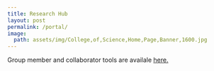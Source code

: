 ```yaml
---
title: Research Hub 
layout: post
permalink: /portal/
image:
  path: assets/img/College,of,Science,Home,Page,Banner,1600.jpg
---
```


Group member and collaborator tools are availale [here.](https://sites.google.com/view/biomathhub/home)
